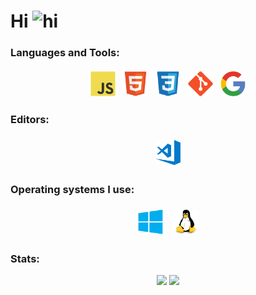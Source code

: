 # Hi <img src="https://user-images.githubusercontent.com/1303154/88677602-1635ba80-d120-11ea-84d8-d263ba5fc3c0.gif" width="28px" alt="hi">
<p>

### Languages and Tools:
<p align="center">
<img src="https://github.com/devicons/devicon/blob/master/icons/javascript/javascript-original.svg" alt="Javascript" height="40" style="vertical-align:top; margin:4px">
<img src="https://github.com/devicons/devicon/blob/master/icons/html5/html5-original.svg" alt="html" height="40" style="vertical-align:top; margin:4px">
<img src="https://github.com/devicons/devicon/blob/master/icons/css3/css3-original.svg" alt="css" height="40" style="vertical-align:top; margin:4px">
<img src="https://github.com/devicons/devicon/blob/master/icons/git/git-original.svg" alt="git" height="40" style="vertical-align:top; margin:4px">	
<img src="https://github.com/devicons/devicon/blob/master/icons/google/google-original.svg" alt="google" height="40" style="vertical-align:top; margin:4px">	
</p>

### Editors:
<p align="center">
<img src="https://raw.githubusercontent.com/github/explore/80688e429a7d4ef2fca1e82350fe8e3517d3494d/topics/visual-studio-code/visual-studio-code.png" alt="VS Code" height="40" style="vertical-align:top; margin:6px">
</p>

### Operating systems I use:
<p align="center">
<img src="https://github.com/devicons/devicon/blob/master/icons/windows8/windows8-original.svg" alt="win" height="40" style="vertical-align:top; margin:6px">	
<img src="https://github.com/devicons/devicon/blob/master/icons/linux/linux-original.svg" alt="linux" height="40" style="vertical-align:top; margin:6px">	
</p>


### Stats:
<p align="center">
<img src=https://github-readme-stats.vercel.app/api?username=angelmarfil&show_icons=true&theme=radical>
<img src=https://github-readme-stats.vercel.app/api/top-langs/?username=angelmarfil&layout=compact&theme=tokyonight>
</p>
